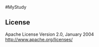 #MyStudy










## License

Apache License
Version 2.0, January 2004
http://www.apache.org/licenses/
